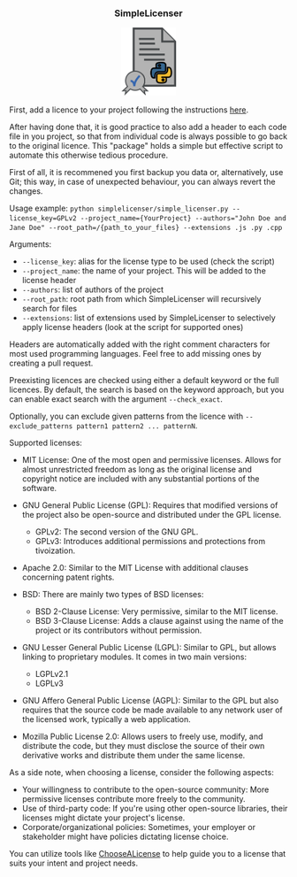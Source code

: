 <center> 

### SimpleLicenser 

</center>

<center>
<img src="simplelicenser/docs/icon.svg" width="100px" height="auto">
</center>

First, add a licence to your project following the instructions [here](https://docs.github.com/en/communities/setting-up-your-project-for-healthy-contributions/adding-a-license-to-a-repository).

After having done that, it is good practice to also add a header to each code file in you project, so that from individual code is always possible to go back to the original licence. 
This "package" holds a simple but effective script to automate this otherwise tedious procedure.

First of all, it is recommened you first backup you data or, alternatively, use Git; this way, in case of unexpected behaviour, you can always revert the changes.

Usage example: `python simplelicenser/simple_licenser.py --license_key=GPLv2 --project_name={YourProject} --authors="John Doe and Jane Doe" --root_path=/{path_to_your_files} --extensions .js .py .cpp`

Arguments: 
- `--license_key`: alias for the license type to be used (check the script)
- `--project_name`: the name of your project. This will be added to the license header
- `--authors`: list of authors of the project
- `--root_path`: root path from which SimpleLicenser will recursively search for files
- `--extensions`: list of extensions used by SimpleLicenser to selectively apply license headers (look at the script for supported ones)

Headers are automatically added with the right comment characters for most used programming languages. Feel free to add missing ones by creating a pull request.

Preexisting licences are checked using either a default keyword or the full licences. By default, the search is based on the keyword approach, but you can enable exact search with the argument `--check_exact`.

Optionally, you can exclude given patterns from the licence with `--exclude_patterns pattern1 pattern2 ... patternN`.

Supported licenses: 
- MIT License: One of the most open and permissive licenses. Allows for almost unrestricted freedom as long as the original license and copyright notice are included with any substantial portions of the software.
- GNU General Public License (GPL): Requires that modified versions of the project also be open-source and distributed under the GPL license.

    - GPLv2: The second version of the GNU GPL.
    - GPLv3: Introduces additional permissions and protections from tivoization.
- Apache 2.0: Similar to the MIT License with additional clauses concerning patent rights.
- BSD: There are mainly two types of BSD licenses:

    - BSD 2-Clause License: Very permissive, similar to the MIT license.
    - BSD 3-Clause License: Adds a clause against using the name of the project or its contributors without permission.
- GNU Lesser General Public License (LGPL): Similar to GPL, but allows linking to proprietary modules. It comes in two main versions:

    - LGPLv2.1
    - LGPLv3
- GNU Affero General Public License (AGPL): Similar to the GPL but also requires that the source code be made available to any network user of the licensed work, typically a web application.
- Mozilla Public License 2.0: Allows users to freely use, modify, and distribute the code, but they must disclose the source of their own derivative works and distribute them under the same license.

As a side note, when choosing a license, consider the following aspects:

- Your willingness to contribute to the open-source community: More permissive licenses contribute more freely to the community.
- Use of third-party code: If you're using other open-source libraries, their licenses might dictate your project's license.
- Corporate/organizational policies: Sometimes, your employer or stakeholder might have policies dictating license choice.

You can utilize tools like [ChooseALicense](https://choosealicense.com/) to help guide you to a license that suits your intent and project needs.
